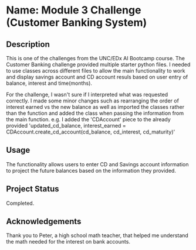 # Name: Module 3 Challenge (Customer Banking System)

## Description

This is one of the challenges from the UNC/EDx AI Bootcamp course. The Customer Banking challenge provided multiple starter python files. I needed to use classes across different files to allow the main functionality to work and display savings account and CD account resuls based on user entry of balance, interest and time(months).

For the challenge, I wasn't sure if I interpreted what was requested correctly. I made some minor changes such as rearranging the order of interest earned vs the new balance as well as imported the classes rather than the function and added the class when passing the information from the main function. e.g. I added the 'CDAccount' piece to the already provided 'updated_cd_balance, interest_earned = CDAccount.create_cd_account(cd_balance, cd_interest, cd_maturity)'

## Usage
The functionality allows users to enter CD and Savings account information to project the future balances based on the information they provided. 

## Project Status

Completed.

## Acknowledgements

Thank you to Peter, a high school math teacher, that helped me understand the math needed for the interest on bank accounts.



